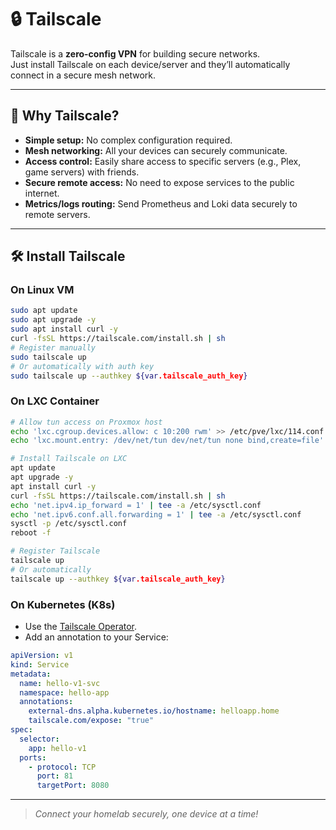 # 🔒 Tailscale

Tailscale is a **zero-config VPN** for building secure networks.  
Just install Tailscale on each device/server and they’ll automatically connect in a secure mesh network.

---

## 🚀 Why Tailscale?

- **Simple setup:** No complex configuration required.
- **Mesh networking:** All your devices can securely communicate.
- **Access control:** Easily share access to specific servers (e.g., Plex, game servers) with friends.
- **Secure remote access:** No need to expose services to the public internet.
- **Metrics/logs routing:** Send Prometheus and Loki data securely to remote servers.

---

## 🛠️ Install Tailscale

### On Linux VM
```sh
sudo apt update
sudo apt upgrade -y
sudo apt install curl -y
curl -fsSL https://tailscale.com/install.sh | sh
# Register manually
sudo tailscale up
# Or automatically with auth key
sudo tailscale up --authkey ${var.tailscale_auth_key}
```

### On LXC Container
```sh
# Allow tun access on Proxmox host
echo 'lxc.cgroup.devices.allow: c 10:200 rwm' >> /etc/pve/lxc/114.conf
echo 'lxc.mount.entry: /dev/net/tun dev/net/tun none bind,create=file' >> /etc/pve/lxc/114.conf

# Install Tailscale on LXC
apt update
apt upgrade -y
apt install curl -y
curl -fsSL https://tailscale.com/install.sh | sh
echo 'net.ipv4.ip_forward = 1' | tee -a /etc/sysctl.conf
echo 'net.ipv6.conf.all.forwarding = 1' | tee -a /etc/sysctl.conf
sysctl -p /etc/sysctl.conf
reboot -f

# Register Tailscale
tailscale up
# Or automatically
tailscale up --authkey ${var.tailscale_auth_key}
```

### On Kubernetes (K8s)
- Use the [Tailscale Operator](https://tailscale.com/learn/managing-access-to-kubernetes-with-tailscale).
- Add an annotation to your Service:
```yaml
apiVersion: v1
kind: Service
metadata:
  name: hello-v1-svc
  namespace: hello-app
  annotations: 
    external-dns.alpha.kubernetes.io/hostname: helloapp.home
    tailscale.com/expose: "true"
spec:
  selector:
    app: hello-v1
  ports:
    - protocol: TCP
      port: 81
      targetPort: 8080
```

---

> _Connect your homelab securely, one device at a time!_